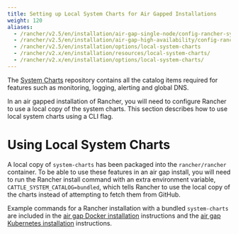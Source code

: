 ```yaml
---
title: Setting up Local System Charts for Air Gapped Installations
weight: 120
aliases:
  - /rancher/v2.5/en/installation/air-gap-single-node/config-rancher-system-charts/_index.md
  - /rancher/v2.5/en/installation/air-gap-high-availability/config-rancher-system-charts/_index.md
  - /rancher/v2.5/en/installation/options/local-system-charts
  - /rancher/v2.x/en/installation/resources/local-system-charts/
  - /rancher/v2.x/en/installation/options/local-system-charts/
---
```


The [System Charts](https://github.com/rancher/system-charts) repository contains all the catalog items required for features such as monitoring, logging, alerting and global DNS.

In an air gapped installation of Rancher, you will need to configure Rancher to use a local copy of the system charts. This section describes how to use local system charts using a CLI flag.

# Using Local System Charts

A local copy of `system-charts` has been packaged into the `rancher/rancher` container. To be able to use these features in an air gap install, you will need to run the Rancher install command with an extra environment variable, `CATTLE_SYSTEM_CATALOG=bundled`, which tells Rancher to use the local copy of the charts instead of attempting to fetch them from GitHub.

Example commands for a Rancher installation with a bundled `system-charts` are included in the [air gap Docker installation]({{<baseurl>}}/rancher/v2.5/en/installation/air-gap-single-node/install-rancher) instructions and the [air gap Kubernetes installation]({{<baseurl>}}/rancher/v2.5/en/installation/air-gap-high-availability/install-rancher/) instructions.


